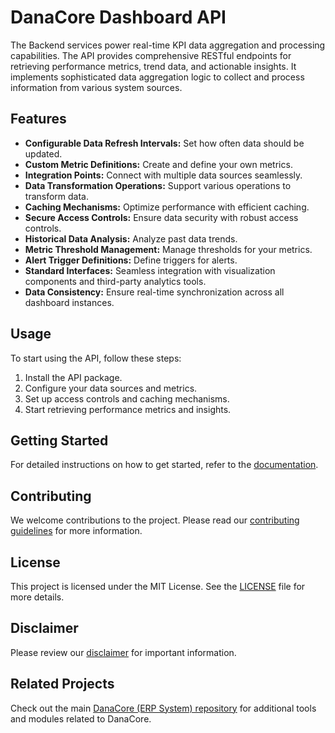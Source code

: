 # DanaCore Dashboard API

The Backend services power real-time KPI data aggregation and processing capabilities. The API provides comprehensive RESTful endpoints for retrieving performance metrics, trend data, and actionable insights. It implements sophisticated data aggregation logic to collect and process information from various system sources.

## Features

- **Configurable Data Refresh Intervals:** Set how often data should be updated.
- **Custom Metric Definitions:** Create and define your own metrics.
- **Integration Points:** Connect with multiple data sources seamlessly.
- **Data Transformation Operations:** Support various operations to transform data.
- **Caching Mechanisms:** Optimize performance with efficient caching.
- **Secure Access Controls:** Ensure data security with robust access controls.
- **Historical Data Analysis:** Analyze past data trends.
- **Metric Threshold Management:** Manage thresholds for your metrics.
- **Alert Trigger Definitions:** Define triggers for alerts.
- **Standard Interfaces:** Seamless integration with visualization components and third-party analytics tools.
- **Data Consistency:** Ensure real-time synchronization across all dashboard instances.

## Usage

To start using the API, follow these steps:
1. Install the API package.
2. Configure your data sources and metrics.
3. Set up access controls and caching mechanisms.
4. Start retrieving performance metrics and insights.

## Getting Started

For detailed instructions on how to get started, refer to the [documentation](https://github.com/navedrasul/danacore-dashboard-api).

## Contributing

We welcome contributions to the project. Please read our [contributing guidelines](https://github.com/navedrasul/danacore-dashboard-api/blob/main/CONTRIBUTING.md) for more information.

## License

This project is licensed under the MIT License. See the [LICENSE](https://github.com/navedrasul/danacore-dashboard-api/blob/main/LICENSE) file for more details.

## Disclaimer

Please review our [disclaimer](https://github.com/navedrasul/danacore-dashboard-api/blob/main/DISCLAIMER.md) for important information.

## Related Projects

Check out the main [DanaCore (ERP System) repository](https://github.com/navedrasul/DanaCore) for additional tools and modules related to DanaCore.
